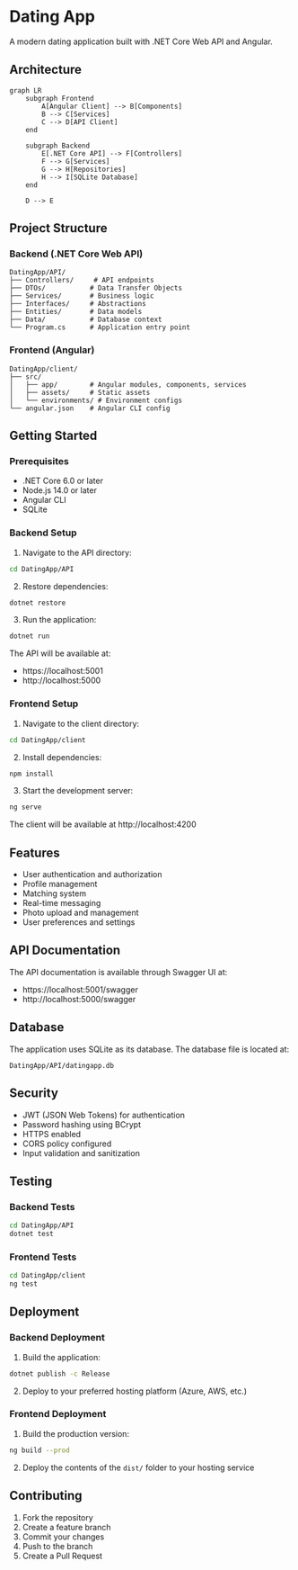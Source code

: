 # Dating App

A modern dating application built with .NET Core Web API and Angular.

## Architecture

```mermaid
graph LR
    subgraph Frontend
        A[Angular Client] --> B[Components]
        B --> C[Services]
        C --> D[API Client]
    end

    subgraph Backend
        E[.NET Core API] --> F[Controllers]
        F --> G[Services]
        G --> H[Repositories]
        H --> I[SQLite Database]
    end

    D --> E
```

## Project Structure

### Backend (.NET Core Web API)
```
DatingApp/API/
├── Controllers/     # API endpoints
├── DTOs/           # Data Transfer Objects
├── Services/       # Business logic
├── Interfaces/     # Abstractions
├── Entities/       # Data models
├── Data/           # Database context
└── Program.cs      # Application entry point
```

### Frontend (Angular)
```
DatingApp/client/
├── src/
│   ├── app/        # Angular modules, components, services
│   ├── assets/     # Static assets
│   └── environments/ # Environment configs
└── angular.json    # Angular CLI config
```

## Getting Started

### Prerequisites
- .NET Core 6.0 or later
- Node.js 14.0 or later
- Angular CLI
- SQLite

### Backend Setup
1. Navigate to the API directory:
```bash
cd DatingApp/API
```

2. Restore dependencies:
```bash
dotnet restore
```

3. Run the application:
```bash
dotnet run
```

The API will be available at:
- https://localhost:5001
- http://localhost:5000

### Frontend Setup
1. Navigate to the client directory:
```bash
cd DatingApp/client
```

2. Install dependencies:
```bash
npm install
```

3. Start the development server:
```bash
ng serve
```

The client will be available at http://localhost:4200

## Features

- User authentication and authorization
- Profile management
- Matching system
- Real-time messaging
- Photo upload and management
- User preferences and settings

## API Documentation

The API documentation is available through Swagger UI at:
- https://localhost:5001/swagger
- http://localhost:5000/swagger

## Database

The application uses SQLite as its database. The database file is located at:
```
DatingApp/API/datingapp.db
```

## Security

- JWT (JSON Web Tokens) for authentication
- Password hashing using BCrypt
- HTTPS enabled
- CORS policy configured
- Input validation and sanitization

## Testing

### Backend Tests
```bash
cd DatingApp/API
dotnet test
```

### Frontend Tests
```bash
cd DatingApp/client
ng test
```

## Deployment

### Backend Deployment
1. Build the application:
```bash
dotnet publish -c Release
```

2. Deploy to your preferred hosting platform (Azure, AWS, etc.)

### Frontend Deployment
1. Build the production version:
```bash
ng build --prod
```

2. Deploy the contents of the `dist/` folder to your hosting service

## Contributing

1. Fork the repository
2. Create a feature branch
3. Commit your changes
4. Push to the branch
5. Create a Pull Request

